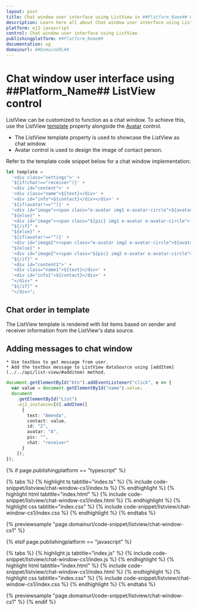 ```yaml
---
layout: post
title: Chat window user interface using ListView in ##Platform_Name## ListView control | Syncfusion
description: Learn here all about Chat window user interface using ListView in Syncfusion ##Platform_Name## ListView control of Syncfusion Essential JS 2 and more.
platform: ej2-javascript
control: Chat window user interface using ListView
publishingplatform: ##Platform_Name##
documentation: ug
domainurl: ##DomainURL##
---
```


# Chat window user interface using ##Platform_Name## ListView control

ListView can be customized to function as a chat window. To achieve this, use the ListView [template](../../api/list-view/#template) property alongside the [Avatar](../../avatar/getting-started) control.

* The ListView template property is used to showcase the ListView as chat window.
* Avatar control is used to design the image of contact person.

Refer to the template code snippet below for a chat window implementation:
```ts
let template =
  '<div class="settings">' +
  '${if(chat!=="receiver")}' +
  '<div id="content">' +
  '<div class="name">${text}</div>' +
  '<div id="info">${contact}</div></div>' +
  '${if(avatar!=="")}' +
  '<div id="image"><span class="e-avatar img1 e-avatar-circle">${avatar}</span></div>' +
  "${else}" +
  '<div id="image"><span class="${pic} img1 e-avatar e-avatar-circle"> </span></div>' +
  "${/if}" +
  "${else}" +
  '${if(avatar!=="")}' +
  '<div id="image2"><span class="e-avatar img2 e-avatar-circle">${avatar}</span></div>' +
  "${else}" +
  '<div id="image2"><span class="${pic} img2 e-avatar e-avatar-circle"> </span></div>' +
  "${/if}" +
  '<div id="content1">' +
  '<div class="name1">${text}</div>' +
  '<div id="info1">${contact}</div>' +
  "</div>" +
  "${/if}" +
  "</div>";
```

## Chat order in template

The ListView template is rendered with list items based on sender and receiver information from the ListView's data source.

## Adding messages to chat window

    * Use textbox to get message from user.
    * Add the textbox message to ListView dataSource using [addItem](../../api/list-view/#additem) method.

```ts
document.getElementById("btn").addEventListener("click", e => {
  var value = document.getElementById("name").value;
  document
    .getElementById("List")
    .ej2_instances[0].addItem([
      {
        text: "Amenda",
        contact: value,
        id: "2",
        avatar: "A",
        pic: "",
        chat: "receiver"
      }
    ]);
});
```

{% if page.publishingplatform == "typescript" %}

{% tabs %}
{% highlight ts tabtitle="index.ts" %}
{% include code-snippet/listview/chat-window-cs1/index.ts %}
{% endhighlight %}
{% highlight html tabtitle="index.html" %}
{% include code-snippet/listview/chat-window-cs1/index.html %}
{% endhighlight %}
{% highlight css tabtitle="index.css" %}
{% include code-snippet/listview/chat-window-cs1/index.css %}
{% endhighlight %}
{% endtabs %}
        
{% previewsample "page.domainurl/code-snippet/listview/chat-window-cs1" %}

{% elsif page.publishingplatform == "javascript" %}

{% tabs %}
{% highlight js tabtitle="index.js" %}
{% include code-snippet/listview/chat-window-cs1/index.js %}
{% endhighlight %}
{% highlight html tabtitle="index.html" %}
{% include code-snippet/listview/chat-window-cs1/index.html %}
{% endhighlight %}
{% highlight css tabtitle="index.css" %}
{% include code-snippet/listview/chat-window-cs1/index.css %}
{% endhighlight %}
{% endtabs %}

{% previewsample "page.domainurl/code-snippet/listview/chat-window-cs1" %}
{% endif %}